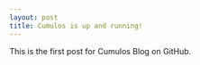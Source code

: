 ```yaml
---
layout: post
title: Cumulos is up and running!
---
```


This is the first post for Cumulos Blog on GitHub.

